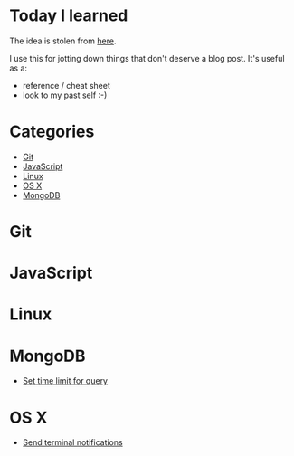 # Today I learned
The idea is stolen from [here](https://github.com/jbranchaud/til).

I use this for jotting down things that don't deserve a blog post. It's useful as a:
* reference / cheat sheet
* look to my past self :-)

# Categories

* [Git](#git)
* [JavaScript](#javascript)
* [Linux](#linux)
* [OS X](#os-x)
* [MongoDB](#mongodb)

# Git

# JavaScript

# Linux

# MongoDB
* [Set time limit for query](mongodb/set-time-limit-for-query.md)

# OS X
* [Send terminal notifications](osx/send-terminal-notifications.md)
